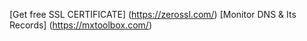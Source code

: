 [Get free SSL CERTIFICATE] (https://zerossl.com/) 
[Monitor DNS & Its Records] (https://mxtoolbox.com/)